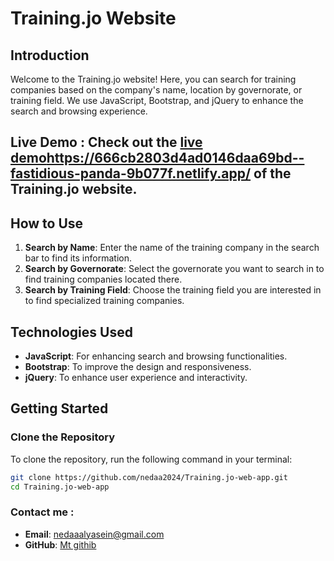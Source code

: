 # Training.jo Website

## Introduction
Welcome to the Training.jo website! Here, you can search for training companies based on the company's name, location by governorate, or training field. We use JavaScript, Bootstrap, and jQuery to enhance the search and browsing experience.

## Live Demo : Check out the [live demo]()https://666cb2803d4ad0146daa69bd--fastidious-panda-9b077f.netlify.app/ of the Training.jo website.


## How to Use
1. **Search by Name**: Enter the name of the training company in the search bar to find its information.
2. **Search by Governorate**: Select the governorate you want to search in to find training companies located there.
3. **Search by Training Field**: Choose the training field you are interested in to find specialized training companies.

## Technologies Used
- **JavaScript**: For enhancing search and browsing functionalities.
- **Bootstrap**: To improve the design and responsiveness.
- **jQuery**: To enhance user experience and interactivity.

## Getting Started

### Clone the Repository
To clone the repository, run the following command in your terminal:

```bash
git clone https://github.com/nedaa2024/Training.jo-web-app.git
cd Training.jo-web-app
```


### Contact me :
- **Email**: [nedaaalyasein@gmail.com](nedaaalyasein@gmail.com)
- **GitHub**: [Mt githib](https://github.com/nedaa2024)
